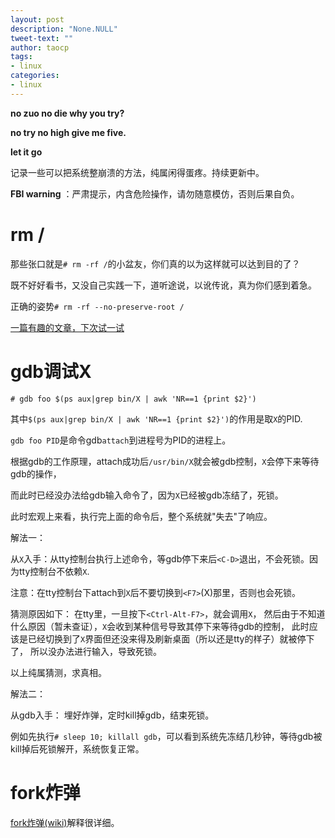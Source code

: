```yaml
---
layout: post
description: "None.NULL"
tweet-text: ""
author: taocp
tags:
- linux
categories:
- linux
---
```


**no zuo no die why you try?**

**no try no high give me five.**

**let it go**

记录一些可以把系统整崩溃的方法，纯属闲得蛋疼。持续更新中。

**FBI warning** ：严肃提示，内含危险操作，请勿随意模仿，否则后果自负。

# rm /
那些张口就是`# rm -rf /`的小盆友，你们真的以为这样就可以达到目的了？

既不好好看书，又没自己实践一下，道听途说，以讹传讹，真为你们感到着急。

正确的姿势`# rm -rf --no-preserve-root /`

[一篇有趣的文章，下次试一试](http://blog.jobbole.com/70971/)


# gdb调试X
`# gdb foo $(ps aux|grep bin/X | awk 'NR==1 {print $2}')`


其中`$(ps aux|grep bin/X | awk 'NR==1 {print $2}')`的作用是取`X`的PID.

`gdb foo PID`是命令gdb`attach`到进程号为PID的进程上。

根据gdb的工作原理，attach成功后`/usr/bin/X`就会被gdb控制，`X`会停下来等待gdb的操作，

而此时已经没办法给gdb输入命令了，因为`X`已经被gdb冻结了，死锁。

此时宏观上来看，执行完上面的命令后，整个系统就"失去"了响应。

解法一：

从`X`入手：从tty控制台执行上述命令，等gdb停下来后`<C-D>`退出，不会死锁。因为tty控制台不依赖`X`.

注意：在tty控制台下attach到`X`后不要切换到`<F7>`(X)那里，否则也会死锁。

猜测原因如下：
在tty里，一旦按下`<Ctrl-Alt-F7>`，就会调用`X`，
然后由于不知道什么原因（暂未查证），`X`会收到某种信号导致其停下来等待gdb的控制，
此时应该是已经切换到了`X`界面但还没来得及刷新桌面（所以还是tty的样子）就被停下了，
所以没办法进行输入，导致死锁。

以上纯属猜测，求真相。

解法二：

从gdb入手： 埋好炸弹，定时kill掉gdb，结束死锁。

例如先执行`# sleep 10; killall gdb`，可以看到系统先冻结几秒钟，等待gdb被kill掉后死锁解开，系统恢复正常。


# fork炸弹
[fork炸弹(wiki)](https://zh.wikipedia.org/zh/Fork炸弹)解释很详细。

